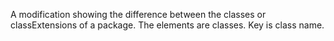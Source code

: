A modification showing the difference between the classes or classExtensions of a package. The elements are classes. Key is class name.